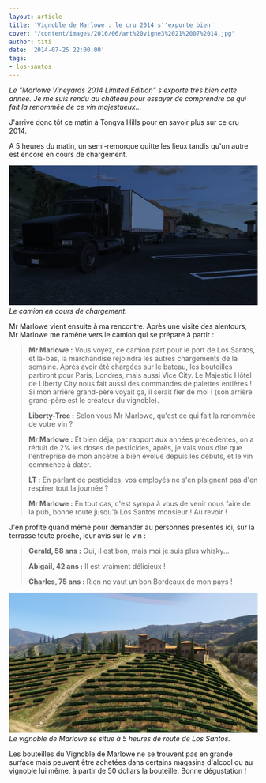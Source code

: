```yaml
---
layout: article
title: 'Vignoble de Marlowe : le cru 2014 s''exporte bien'
cover: "/content/images/2016/06/art%20vigne3%2021%2007%2014.jpg"
author: titi
date: '2014-07-25 22:00:00'
tags:
- los-santos
---
```


_Le "Marlowe Vineyards 2014 Limited Edition" s'exporte très bien cette année. Je me suis rendu au château pour essayer de comprendre ce qui fait la renommée de ce vin majestueux..._

J'arrive donc tôt ce matin à Tongva Hills pour en savoir plus sur ce cru 2014.

A 5 heures du matin, un semi-remorque quitte les lieux tandis qu'un autre est encore en cours de chargement.

![Le camion en cours de chargement.](/content/images/2016/06/art%20vigne%2021%2007%2014.jpg)
_Le camion en cours de chargement._

Mr Marlowe vient ensuite à ma rencontre. Après une visite des alentours, Mr Marlowe me ramène vers le camion qui se prépare à partir :

> **Mr Marlowe :** Vous voyez, ce camion part pour le port de Los Santos, et là-bas, la marchandise rejoindra les autres chargements de la semaine. Après avoir été chargées sur le bateau, les bouteilles partiront pour Paris, Londres, mais aussi Vice City. Le Majestic Hôtel de Liberty City nous fait aussi des commandes de palettes entières ! Si mon arrière grand-père voyait ça, il serait fier de moi ! (son arrière grand-père est le créateur du vignoble).
> 
> **Liberty-Tree :** Selon vous Mr Marlowe, qu'est ce qui fait la renommée de votre vin ?
> 
> **Mr Marlowe :** Et bien déja, par rapport aux années précédentes, on a réduit de 2% les doses de pesticides, après, je vais vous dire que l'entreprise de mon ancêtre à bien évolué depuis les débuts, et le vin commence à dater.
> 
> **LT :** En parlant de pesticides, vos employés ne s'en plaignent pas d'en respirer tout la journée ?
> 
> **Mr Marlowe :** En tout cas, c'est sympa à vous de venir nous faire de la pub, bonne route jusqu'à Los Santos monsieur ! Au revoir !

J'en profite quand même pour demander au personnes présentes ici, sur la terrasse toute proche, leur avis sur le vin :

> **Gerald, 58 ans :** Oui, il est bon, mais moi je suis plus whisky...
> 
> **Abigail, 42 ans :** Il est vraiment délicieux !
> 
> **Charles, 75 ans :** Rien ne vaut un bon Bordeaux de mon pays !

![Le vignoble de Marlowe se situe à 5 heures de route de Los Santos.](/content/images/2016/06/art%20vigne%202%2021%2007%2014.jpg)
_Le vignoble de Marlowe se situe à 5 heures de route de Los Santos._

Les bouteilles du Vignoble de Marlowe ne se trouvent pas en grande surface mais peuvent être achetées dans certains magasins d'alcool ou au vignoble lui même, à partir de 50 dollars la bouteille. Bonne dégustation !